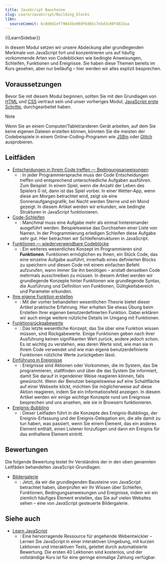 ```yaml
---
title: JavaScript Bausteine
slug: Learn/JavaScript/Building_blocks
l10n:
  sourceCommit: bc0d0d1ef796435e969f6d65c7e5d3c08f4023aa
---
```


{{LearnSidebar}}

In diesem Modul setzen wir unsere Abdeckung aller grundlegenden Merkmale von JavaScript fort und konzentrieren uns auf häufig vorkommende Arten von Codeblöcken wie bedingte Anweisungen, Schleifen, Funktionen und Ereignisse. Sie haben diese Themen bereits im Kurs gesehen, aber nur beiläufig – hier werden wir alles explizit besprechen.

## Voraussetzungen

Bevor Sie mit diesem Modul beginnen, sollten Sie mit den Grundlagen von [HTML](/de/docs/Learn/HTML/Introduction_to_HTML) und [CSS](/de/docs/Learn/CSS/First_steps) vertraut sein und unser vorheriges Modul, [JavaScript erste Schritte](/de/docs/Learn/JavaScript/First_steps), durchgearbeitet haben.

> [!NOTE]
> Wenn Sie an einem Computer/Tablet/anderen Gerät arbeiten, auf dem Sie keine eigenen Dateien erstellen können, könnten Sie die meisten der Codebeispiele in einem Online-Coding-Programm wie [JSBin](https://jsbin.com/) oder [Glitch](https://glitch.com/) ausprobieren.

## Leitfäden

- [Entscheidungen in Ihrem Code treffen — Bedingungsanweisungen](/de/docs/Learn/JavaScript/Building_blocks/conditionals)
  - : In jeder Programmiersprache muss der Code Entscheidungen treffen und entsprechend unterschiedliche Aufgaben ausführen. Zum Beispiel: In einem Spiel, wenn die Anzahl der Leben des Spielers 0 ist, dann ist das Spiel vorbei. In einer Wetter-App, wenn diese am Morgen betrachtet wird, zeigt sie eine Sonnenaufgangsgrafik; bei Nacht werden Sterne und ein Mond gezeigt. In diesem Artikel werden wir erkunden, wie bedingte Strukturen in JavaScript funktionieren.
- [Code-Schleifen](/de/docs/Learn/JavaScript/Building_blocks/Looping_code)
  - : Manchmal muss eine Aufgabe mehr als einmal hintereinander ausgeführt werden. Beispielsweise das Durchsehen einer Liste von Namen. In der Programmierung erledigen Schleifen diese Aufgabe sehr gut. Hier betrachten wir Schleifenstrukturen in JavaScript.
- [Funktionen — wiederverwendbare Codeblöcke](/de/docs/Learn/JavaScript/Building_blocks/Functions)
  - : Ein weiteres wesentliches Konzept im Programmieren sind **Funktionen**. Funktionen ermöglichen es Ihnen, ein Stück Code, das eine einzelne Aufgabe ausführt, innerhalb eines definierten Blocks zu speichern und diesen Code mit einem einfachen Befehl aufzurufen, wann immer Sie ihn benötigen – anstatt denselben Code mehrmals ausschreiben zu müssen. In diesem Artikel werden wir grundlegende Konzepte hinter Funktionen wie grundlegende Syntax, die Ausführung und Definition von Funktionen, Gültigkeitsbereich und Parameter erkunden.
- [Ihre eigene Funktion erstellen](/de/docs/Learn/JavaScript/Building_blocks/Build_your_own_function)
  - : Mit der vorher behandelten wesentlichen Theorie bietet dieser Artikel praktische Erfahrung. Hier erhalten Sie etwas Übung beim Erstellen Ihrer eigenen benutzerdefinierten Funktion. Dabei erklären wir auch einige weitere nützliche Details im Umgang mit Funktionen.
- [Funktionsrückgabewerte](/de/docs/Learn/JavaScript/Building_blocks/Return_values)
  - : Das letzte wesentliche Konzept, das Sie über eine Funktion wissen müssen, sind Rückgabewerte. Einige Funktionen geben nach ihrer Ausführung keinen signifikanten Wert zurück, andere jedoch schon. Es ist wichtig zu verstehen, was deren Werte sind, wie man sie in Ihrem Code verwendet und wie man eigene benutzerdefinierte Funktionen nützliche Werte zurückgeben lässt.
- [Einführung in Ereignisse](/de/docs/Learn/JavaScript/Building_blocks/Events)
  - : Ereignisse sind Aktionen oder Vorkommen, die im System, das Sie programmieren, stattfinden und über die das System Sie informiert, damit Sie darauf in irgendeiner Weise reagieren können, falls gewünscht. Wenn der Benutzer beispielsweise auf eine Schaltfläche auf einer Webseite klickt, möchten Sie möglicherweise auf diese Aktion reagieren, indem Sie ein Informationsfeld anzeigen. In diesem Artikel werden wir einige wichtige Konzepte rund um Ereignisse besprechen und uns ansehen, wie sie in Browsern funktionieren.
- [Ereignis-Bubbling](/de/docs/Learn/JavaScript/Building_blocks/Event_bubbling)
  - : Dieser Leitfaden führt in die Konzepte des Ereignis-Bubblings, der Ereignis-Erfassung und der Ereignis-Delegation ein, die alle damit zu tun haben, was passiert, wenn Sie einem Element, das ein anderes Element enthält, einen Listener hinzufügen und dann ein Ereignis für das enthaltene Element eintritt.

## Bewertungen

Die folgende Bewertung testet Ihr Verständnis der in den oben genannten Leitfäden behandelten JavaScript-Grundlagen.

- [Bildergalerie](/de/docs/Learn/JavaScript/Building_blocks/Image_gallery)
  - : Jetzt, da wir die grundlegenden Bausteine von JavaScript betrachtet haben, überprüfen wir Ihr Wissen über Schleifen, Funktionen, Bedingungsanweisungen und Ereignisse, indem wir ein ziemlich häufiges Element erstellen, das Sie auf vielen Websites sehen – eine von JavaScript gesteuerte Bildergalerie.

## Siehe auch

- [Learn JavaScript](https://learnjavascript.online/)
  - : Eine hervorragende Ressource für angehende Webentwickler – Lernen Sie JavaScript in einer interaktiven Umgebung, mit kurzen Lektionen und interaktiven Tests, geleitet durch automatisierte Bewertung. Die ersten 40 Lektionen sind kostenlos, und der vollständige Kurs ist für eine geringe einmalige Zahlung verfügbar.
